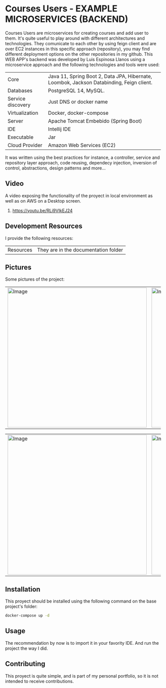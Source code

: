 # Courses Users - EXAMPLE MICROSERVICES (BACKEND)

Courses Users are microservices for creating courses and add user to them. It's quite useful to play around with different architectures and technologies. They comunicate to each other by using feign client and are over EC2 instances in this specific approach (repository), you may find different deployment options on the other repositories in my github. This WEB APP's backend was developed by Luis Espinosa Llanos using a microservice approach and the following technologies and tools were used: 

<table style="width:100%">
  <tr>
    <td>
  	Core	
    </td>
    <td>
  	Java 11, Spring Boot 2, Data JPA, Hibernate, Loombok, Jackson Databinding, Feign client.
    </td>
  </tr>
  <tr>
    <td>
  	Databases
    </td>
    <td>
  	PostgreSQL 14, MySQL.
    </td>
  </tr>
  <tr>
    <td>
  	Service discovery	
    </td>
    <td>
  	Just DNS or docker name
    </td>
  </tr>
  <tr>
    <td>
  	Virtualization
    </td>
    <td>
  	Docker, docker-compose
    </td>
  </tr>
  <tr>
    <td>
  	Server	
    </td>
    <td>
  	Apache Tomcat Embebido (Spring Boot)
    </td>
  </tr>
  <tr>
    <td>
  	IDE	
    </td>
    <td>
  	Intellij IDE
    </td>
  </tr>
  <tr>
    <td>
  	Executable	
    </td>
    <td>
  	Jar
    </td>
  </tr>
  <tr>
    <td>
  	Cloud Provider	
    </td>
    <td>
  	Amazon Web Services (EC2)
    </td>
  </tr>
</table>

It was written using the best practices for instance, a controller, service and repository layer approach, code reusing, 
dependecy injection, inversion of control, abstractions, design patterns and more... 

## Video
A video exposing the functionality of the proyect in local environment as well as on AWS on a Desktop screen.

1. https://youtu.be/RLi9VIkEJ24

## Development Resources
I provide the following resources:

<table style="width:100%">
  <tr>
    <td>
  	Resources
    </td>
    <td>
	They are in the documentation folder 
    </td>
  </tr>
</table>


## Pictures
Some pictures of the project:

<table style="width:100%">
  <tr>
    <td>
  		<img width="450" alt="Image" src="https://user-images.githubusercontent.com/56041525/189465670-aa7201c1-ccf2-40d6-9d0a-e3ab739c406a.PNG">
	  </td>
    <td>
  	<img width="450" alt="Image" src="https://user-images.githubusercontent.com/56041525/189465676-5cd67160-8350-4502-b0f1-08adee6af650.PNG">
    </td>
  </tr>
</table>


<table style="width:100%">
  <tr>
    <td>
  		<img width="450" alt="Image" src="https://user-images.githubusercontent.com/56041525/189465681-eeb4e169-1a4f-4e7f-9174-c437abb7354f.PNG">
	  </td>
    <td>
	<img width="450" alt="Image" src="https://user-images.githubusercontent.com/56041525/189465695-4fa8f68b-fe5d-46fc-82de-da577d5d8ab8.PNG">
    </td>
  </tr>
</table>



## Installation

This proyect should be installed using the following command on the base project's folder:
```bash
docker-compose up -d
```

## Usage
The recommendation by now is to import it in your favority IDE. And run the project the way I did.


## Contributing
This proyect is quite simple, and is part of my personal portfolio, so it is not intended to receive contributions.
